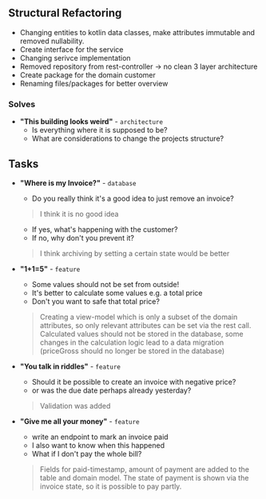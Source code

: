 ## Structural Refactoring
* Changing entities to kotlin data classes, make attributes immutable and removed nullability.
* Create interface for the service 
* Changing serivce implementation
* Removed repository from rest-controller -> no clean 3 layer architecture
* Create package for the domain customer
* Renaming files/packages for better overview

### Solves
* **"This building looks weird"** - `architecture`
    - Is everything where it is supposed to be?
    - What are considerations to change the projects structure?


## Tasks
- **"Where is my Invoice?"** - `database`
  - Do you really think it's a good idea to just remove an invoice?
  > I think it is no good idea
  - If yes, what's happening with the customer?
  - If no, why don't you prevent it?
  > I think archiving by setting a certain state would be better

- **"1+1=5"** - `feature`
  - Some values should not be set from outside!
  - It's better to calculate some values  e.g. a total price
  - Don't you want to safe that total price?
   > Creating a view-model which is only a subset of the domain attributes, so
     only relevant attributes can be set via the rest call.
    Calculated values should not be stored in the database, some changes in the calculation
      logic lead to a data migration (priceGross should no longer be stored in the database)
 
- **"You talk in riddles"** - `feature`
  - Should it be possible to create an invoice with negative price?
  - or was the due date perhaps already yesterday?
   > Validation was added
- **"Give me all your money"** - `feature`
  - write an endpoint to mark an invoice paid
  - I also want to know when this happened
  - What if I don't pay the whole bill?
  > Fields for paid-timestamp, amount of payment are added to the table and domain model.
    The state of payment is shown via the invoice state, so it is possible to pay partly.
    
    
    
 